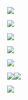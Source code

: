 ![](C:\Users\Wook\AppData\Roaming\marktext\images\2022-07-25-04-05-08-image.png)

![](C:\Users\Wook\AppData\Roaming\marktext\images\2022-07-25-04-06-22-image.png)

![](C:\Users\Wook\AppData\Roaming\marktext\images\2022-07-25-04-06-44-image.png)

![](C:\Users\Wook\AppData\Roaming\marktext\images\2022-07-25-04-07-53-image.png)

![](C:\Users\Wook\AppData\Roaming\marktext\images\2022-07-25-04-09-08-image.png)

![](C:\Users\Wook\AppData\Roaming\marktext\images\2022-07-25-04-09-54-image.png)![](C:\Users\Wook\AppData\Roaming\marktext\images\2022-07-25-04-11-29-image.png)

![](C:\Users\Wook\AppData\Roaming\marktext\images\2022-07-25-04-12-03-image.png)


